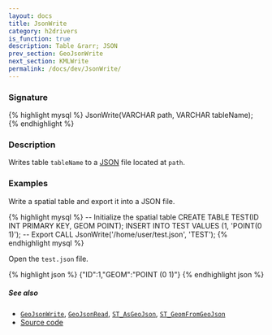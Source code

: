 ```yaml
---
layout: docs
title: JsonWrite
category: h2drivers
is_function: true
description: Table &rarr; JSON
prev_section: GeoJsonWrite
next_section: KMLWrite
permalink: /docs/dev/JsonWrite/
---
```


### Signature

{% highlight mysql %}
JsonWrite(VARCHAR path, VARCHAR tableName);
{% endhighlight %}

### Description

Writes table `tableName` to a [JSON][wiki] file located at `path`.

### Examples

Write a spatial table and export it into a JSON file.

{% highlight mysql %}
-- Initialize the spatial table
CREATE TABLE TEST(ID INT PRIMARY KEY, GEOM POINT);
INSERT INTO TEST VALUES (1, 'POINT(0 1)');
-- Export
CALL JsonWrite('/home/user/test.json', 'TEST');
{% endhighlight mysql %}

Open the `test.json` file.

{% highlight json %}
{"ID":1,"GEOM":"POINT (0 1)"}
{% endhighlight json %}

##### See also

* [`GeoJsonWrite`](../GeoJsonWrite), [`GeoJsonRead`](../GeoJsonRead), [`ST_AsGeoJson`](../ST_AsGeoJson), [`ST_GeomFromGeoJson`](../ST_GeomFromGeoJson)
* <a href="https://github.com/orbisgis/h2gis/blob/master/h2gis-functions/src/main/java/org/h2gis/functions/io/json/JsonWrite.java" target="_blank">Source code</a>

[wiki]: https://fr.wikipedia.org/wiki/JavaScript_Object_Notation

